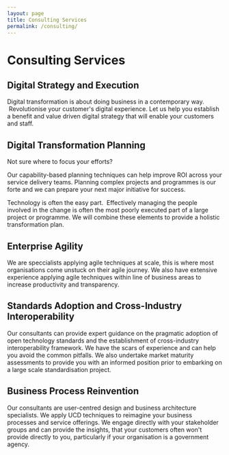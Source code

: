 ```yaml
---
layout: page
title: Consulting Services
permalink: /consulting/
---
```


# Consulting Services

## Digital Strategy and Execution
Digital transformation is about doing business in a contemporary way.  Revolutionise your customer's digital experience.  Let us help you establish a benefit and value driven digital strategy that will enable your customers and staff.

## Digital Transformation Planning
Not sure where to focus your efforts?

Our capability-based planning techniques can help improve ROI across your service delivery teams.  Planning complex projects and programmes is our forte and we can prepare your next major initiative for success.

Technology is often the easy part.  Effectively managing the people involved in the change is often the most poorly executed part of a large project or programme.  We will combine these elements to provide a holistic transformation plan.

## Enterprise Agility
We are speccialists applying agile techniques at scale, this is where most organisations come unstuck on their agile journey.  We also have extensive experience applying agile techniques within line of business areas to increase productivity and transparency.  

## Standards Adoption and Cross-Industry Interoperability
Our consultants can provide expert guidance on the pragmatic adoption of open technology standards and the establishment of cross-industry interoperability framework.  We have the scars of experience and can help you avoid the common pitfalls.  We also undertake market maturity assessments to provide you with an informed position prior to embarking on a large scale standardisation project.

## Business Process Reinvention
Our consultants are user-centred design and business architecture specialists.  We apply UCD techniques to reimagine your business processes and service offerings.  We engage directly with your stakeholder groups and can provide the insights, that your customers often won't provide directly to you, particularly if your organisation is a government agency. 
